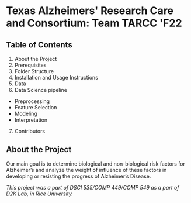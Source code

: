 # Texas Alzheimers' Research Care and Consortium: Team TARCC 'F22

## Table of Contents
1. About the Project
2. Prerequisites
3. Folder Structure
4. Installation and Usage Instructions
5. Data 
6. Data Science pipeline
  - Preprocessing
  - Feature Selection
  - Modeling
  - Interpretation
7. Contributors

## About the Project
Our main goal is to determine biological and non-biological risk factors for Alzheimer’s and analyze the weight of influence of these factors in developing or resisting the progress of Alzheimer’s Disease.

*This project was a part of DSCI 535/COMP 449/COMP 549 as a part of D2K Lab, in Rice University.*
